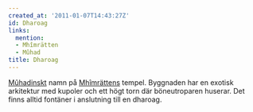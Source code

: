 ```yaml
---
created_at: '2011-01-07T14:43:27Z'
id: Dharoag
links:
  mention:
  - Mhîmrätten
  - Mûhad
title: Dharoag
---
```


[Mûhadinskt] namn på [Mhîmrättens] tempel. Byggnaden har en exotisk arkitektur med kupoler och ett
högt torn där böneutroparen huserar. Det finns alltid fontäner i anslutning till en dharoag.

  [Mûhadinskt]: Mûhad
  [Mhîmrättens]: Mhîmrätten
